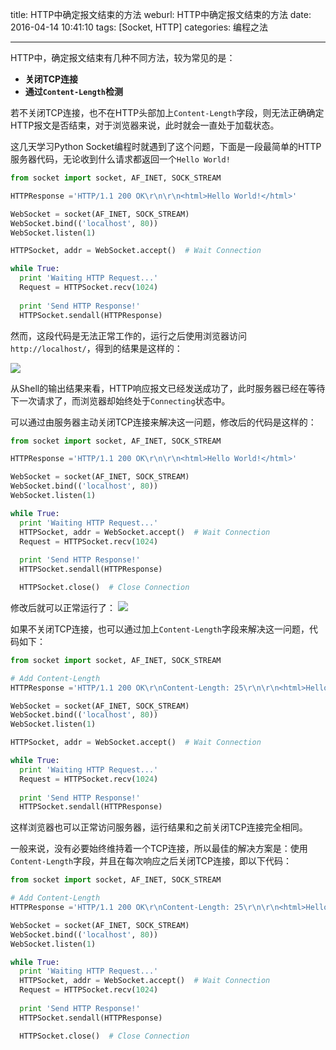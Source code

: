 title: HTTP中确定报文结束的方法
weburl: HTTP中确定报文结束的方法
date: 2016-04-14 10:41:10
tags: [Socket, HTTP]
categories: 编程之法

---

HTTP中，确定报文结束有几种不同方法，较为常见的是：
- **关闭TCP连接**
- **通过`Content-Length`检测**

若不关闭TCP连接，也不在HTTP头部加上`Content-Length`字段，则无法正确确定HTTP报文是否结束，对于浏览器来说，此时就会一直处于加载状态。

<!--more-->

这几天学习Python Socket编程时就遇到了这个问题，下面是一段最简单的HTTP服务器代码，无论收到什么请求都返回一个`Hello World!`

``` python
from socket import socket, AF_INET, SOCK_STREAM

HTTPResponse ='HTTP/1.1 200 OK\r\n\r\n<html>Hello World!</html>'

WebSocket = socket(AF_INET, SOCK_STREAM)
WebSocket.bind(('localhost', 80))
WebSocket.listen(1)

HTTPSocket, addr = WebSocket.accept()  # Wait Connection

while True:
  print 'Waiting HTTP Request...'
  Request = HTTPSocket.recv(1024)
  
  print 'Send HTTP Response!'
  HTTPSocket.sendall(HTTPResponse)
```

然而，这段代码是无法正常工作的，运行之后使用浏览器访问`http://localhost/`，得到的结果是这样的：

![](https://pic.gaomf.store/20160414085934.png)

从Shell的输出结果来看，HTTP响应报文已经发送成功了，此时服务器已经在等待下一次请求了，而浏览器却始终处于`Connecting`状态中。

可以通过由服务器主动关闭TCP连接来解决这一问题，修改后的代码是这样的：

``` python
from socket import socket, AF_INET, SOCK_STREAM

HTTPResponse ='HTTP/1.1 200 OK\r\n\r\n<html>Hello World!</html>'

WebSocket = socket(AF_INET, SOCK_STREAM)
WebSocket.bind(('localhost', 80))
WebSocket.listen(1)

while True:
  print 'Waiting HTTP Request...'
  HTTPSocket, addr = WebSocket.accept()  # Wait Connection
  Request = HTTPSocket.recv(1024)
  
  print 'Send HTTP Response!'
  HTTPSocket.sendall(HTTPResponse)

  HTTPSocket.close()  # Close Connection
```

修改后就可以正常运行了：
![](https://pic.gaomf.store/20160414085607.png)

如果不关闭TCP连接，也可以通过加上`Content-Length`字段来解决这一问题，代码如下：

``` python
from socket import socket, AF_INET, SOCK_STREAM

# Add Content-Length
HTTPResponse ='HTTP/1.1 200 OK\r\nContent-Length: 25\r\n\r\n<html>Hello World!</html>'

WebSocket = socket(AF_INET, SOCK_STREAM)
WebSocket.bind(('localhost', 80))
WebSocket.listen(1)

HTTPSocket, addr = WebSocket.accept()  # Wait Connection

while True:
  print 'Waiting HTTP Request...'
  Request = HTTPSocket.recv(1024)
  
  print 'Send HTTP Response!'
  HTTPSocket.sendall(HTTPResponse)
```

这样浏览器也可以正常访问服务器，运行结果和之前关闭TCP连接完全相同。

一般来说，没有必要始终维持着一个TCP连接，所以最佳的解决方案是：使用`Content-Length`字段，并且在每次响应之后关闭TCP连接，即以下代码：

``` python
from socket import socket, AF_INET, SOCK_STREAM

# Add Content-Length
HTTPResponse ='HTTP/1.1 200 OK\r\nContent-Length: 25\r\n\r\n<html>Hello World!</html>'

WebSocket = socket(AF_INET, SOCK_STREAM)
WebSocket.bind(('localhost', 80))
WebSocket.listen(1)

while True:
  print 'Waiting HTTP Request...'
  HTTPSocket, addr = WebSocket.accept()  # Wait Connection
  Request = HTTPSocket.recv(1024)
  
  print 'Send HTTP Response!'
  HTTPSocket.sendall(HTTPResponse)

  HTTPSocket.close()  # Close Connection
```
